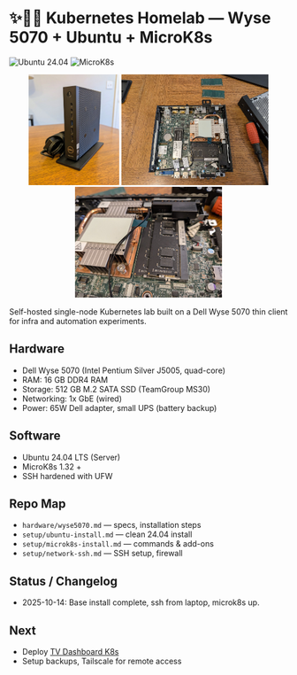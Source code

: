 # ✨😶‍🌫️ Kubernetes Homelab — Wyse 5070 + Ubuntu + MicroK8s

![Ubuntu 24.04](https://img.shields.io/badge/Ubuntu-24.04-orange?logo=ubuntu)
![MicroK8s](https://img.shields.io/badge/MicroK8s-1.32%2B-blue?logo=kubernetes)

<p align="center">
  <img src="photos/dell_wyse.jpg" height="200">
  <img src="photos/inside_case.jpg" height="200">
  <img src="photos/ram_upgrade.jpg" height="200">
</p>

Self-hosted single-node Kubernetes lab built on a Dell Wyse 5070 thin client for infra and automation experiments.

## Hardware
- Dell Wyse 5070 (Intel Pentium Silver J5005, quad-core)
- RAM: 16 GB DDR4 RAM
- Storage: 512 GB M.2 SATA SSD (TeamGroup MS30)
- Networking: 1x GbE (wired)
- Power: 65W Dell adapter, small UPS (battery backup)

## Software
- Ubuntu 24.04 LTS (Server)
- MicroK8s 1.32 +
- SSH hardened with UFW

## Repo Map
- `hardware/wyse5070.md` — specs, installation steps
- `setup/ubuntu-install.md` — clean 24.04 install
- `setup/microk8s-install.md` — commands & add-ons
- `setup/network-ssh.md` — SSH setup, firewall

## Status / Changelog
- 2025-10-14: Base install complete, ssh from laptop, microk8s up.

## Next
- Deploy [TV Dashboard K8s](https://github.com/navillasa/tv-dashboard-k8s)
- Setup backups, Tailscale for remote access
